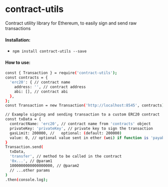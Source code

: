 # contract-utils
Contract utility library for Ethereum, to easily sign and send raw transactions

#### Installation:
  - `npm install contract-utils --save`

#### How to use:
```sh
const { Transaction } = require('contract-utils');
const contracts = {
  'erc20': { // contract name
    address: '', // contract address
    abi: [], // contract abi
  },
};
const Transaction = new Transaction('http://localhost:8545', contracts);

// Example signing and sending transaction to a custom ERC20 contract
const txData = {
  contractName: 'erc20', // contract name from 'contracts' object
  privateKey: 'privateKey', // private key to sign the transaction
  gasLimit: 200000, //   optional: (default: 200000)
  value: 0, // optional value sent in ether (wei) if function is 'payable' (default: 0)
}
Transaction.send(
  txData,
  'transfer', // method to be called in the contract
  '0x...', // @param1
  1000000000000000000, // @param2
  // ...other params
)
.then(console.log);
```